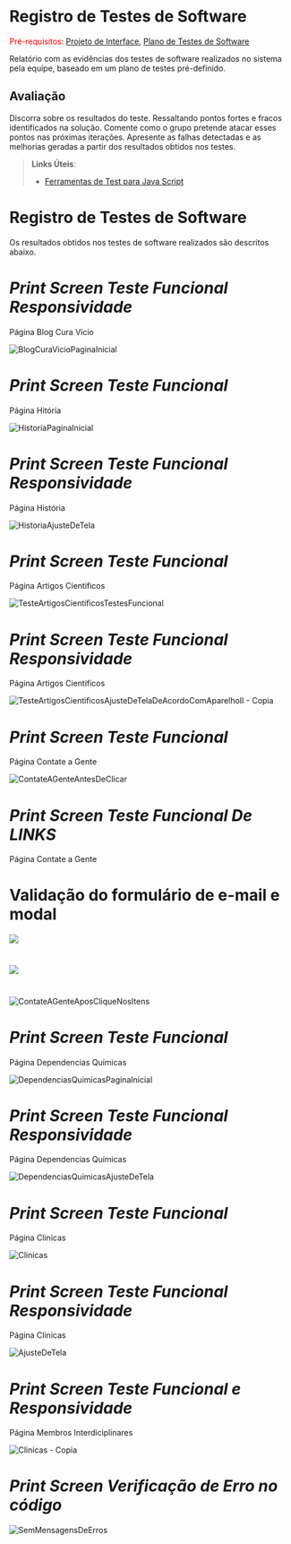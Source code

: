 # Registro de Testes de Software

<span style="color:red">Pré-requisitos: <a href="3-Projeto de Interface.md"> Projeto de Interface</a></span>, <a href="8-Plano de Testes de Software.md"> Plano de Testes de Software</a>

Relatório com as evidências dos testes de software realizados no sistema pela equipe, baseado em um plano de testes pré-definido.

## Avaliação

Discorra sobre os resultados do teste. Ressaltando pontos fortes e fracos identificados na solução. Comente como o grupo pretende atacar esses pontos nas próximas iterações. Apresente as falhas detectadas e as melhorias geradas a partir dos resultados obtidos nos testes.

> **Links Úteis**:
> - [Ferramentas de Test para Java Script](https://geekflare.com/javascript-unit-testing/)




# Registro de Testes de Software
Os resultados obtidos nos testes de software realizados são descritos abaixo. 

# ***Print Screen Teste Funcional Responsividade***
Página Blog Cura Vício

![BlogCuraVicioPaginaInicial](https://user-images.githubusercontent.com/100388026/173265194-7d323fe6-06e5-4f24-9c97-0f099744bd78.png)

# ***Print Screen Teste Funcional***
Página Hitória

![HistoriaPaginaInicial](https://user-images.githubusercontent.com/100388026/173210715-178f39c1-c8c6-4c8b-a5ba-389f6064133c.png)

# ***Print Screen Teste Funcional Responsividade***
Página História

![HistoriaAjusteDeTela](https://user-images.githubusercontent.com/100388026/173210729-9d597477-56b4-487f-91e2-3111488e578c.png)

# ***Print Screen Teste Funcional***
Página Artigos Cientificos


![TesteArtigosCientificosTestesFuncional](https://user-images.githubusercontent.com/100388026/173209857-22b78780-7e05-44cc-afda-d975a1674325.png)

# ***Print Screen Teste Funcional Responsividade***
Página Artigos Cientificos

![TesteArtigosCientificosAjusteDeTelaDeAcordoComAparelhoII - Copia](https://user-images.githubusercontent.com/100388026/173210072-716255a6-638f-4f7a-a7ff-a9e67795a8f0.png)

# ***Print Screen Teste Funcional***
Página Contate a Gente

![ContateAGenteAntesDeClicar](https://user-images.githubusercontent.com/100388026/173210237-93c07e98-96ad-4e05-bcba-790da1817c85.png)

# ***Print Screen Teste Funcional De LINKS***
Página Contate a Gente

# Validação do formulário de e-mail e modal

<img src="https://user-images.githubusercontent.com/86859418/175849709-a70ddf79-8675-49df-8928-28676a2831a9.jpg">

#

<img src="https://user-images.githubusercontent.com/86859418/175849768-7adb2fbe-590f-4a0e-8be6-0e342625f5fb.jpg">

#

![ContateAGenteAposCliqueNosItens](https://user-images.githubusercontent.com/100388026/173210317-828121e1-c413-4fc4-b216-4afc15421e8a.png)

# ***Print Screen Teste Funcional***
Página Dependencias Químicas

![DependenciasQuimicasPaginaInicial](https://user-images.githubusercontent.com/100388026/173210413-51d28923-af08-45fe-bf8f-e0de2ea3e586.png)

# ***Print Screen Teste Funcional Responsividade***
Página Dependencias Químicas

![DependenciasQuimicasAjusteDeTela](https://user-images.githubusercontent.com/100388026/173210524-2b374275-fe06-445a-871b-06e6cb61c134.png)

# ***Print Screen Teste Funcional***
Página Clinicas

![Clinicas](https://user-images.githubusercontent.com/100388026/173258215-206813fe-3b83-4ef6-b6be-74520f107815.png)

# ***Print Screen Teste Funcional Responsividade***
Página Clinicas

![AjusteDeTela](https://user-images.githubusercontent.com/100388026/173258224-2896ca85-be51-45c6-a164-1a245dee1cbb.png)

# ***Print Screen Teste Funcional e Responsividade***
Página Membros Interdiciplinares

![Clinicas - Copia](https://user-images.githubusercontent.com/100388026/173271553-fb85f328-fad9-416e-aefd-0e6fba968c20.png)

# ***Print Screen Verificação de Erro no código***

![SemMensagensDeErros](https://user-images.githubusercontent.com/100388026/175798423-950b3bb3-0b1e-444c-aa5d-9c89ed793c68.png)


